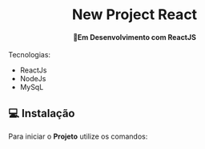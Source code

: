 <h1 align="center">
     New Project React
</h1>
<h4 align="center">
  🚀Em Desenvolvimento com ReactJS
</h4>

Tecnologias:
- ReactJs
- NodeJs
- MySqL

## 💻 Instalação
Para iniciar o **Projeto** utilize os comandos:
